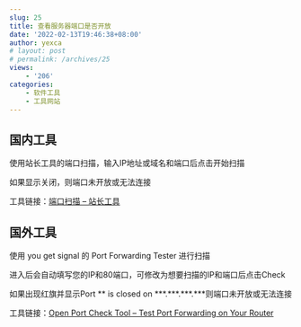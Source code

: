 ```yaml
---
slug: 25
title: 查看服务器端口是否开放
date: '2022-02-13T19:46:38+08:00'
author: yexca
# layout: post
# permalink: /archives/25
views:
    - '206'
categories:
    - 软件工具
    - 工具网站
---
```


## 国内工具

使用站长工具的端口扫描，输入IP地址或域名和端口后点击开始扫描

如果显示关闭，则端口未开放或无法连接

工具链接：[端口扫描 – 站长工具](http://tool.chinaz.com/port/)

## 国外工具

使用 you get signal 的 Port Forwarding Tester 进行扫描

进入后会自动填写您的IP和80端口，可修改为想要扫描的IP和端口后点击Check

如果出现红旗并显示Port \*\* is closed on \*\*\*.\*\*\*.\*\*\*.\*\*\*则端口未开放或无法连接

工具链接：[Open Port Check Tool – Test Port Forwarding on Your Router](https://www.yougetsignal.com/tools/open-ports/)